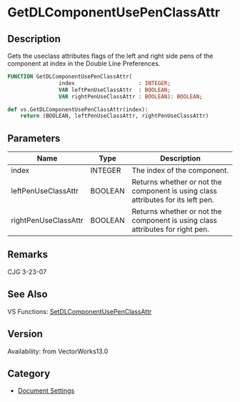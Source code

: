 # GetDLComponentUsePenClassAttr

## Description
Gets the useclass attributes flags of the left and right side pens of the component at index in the Double Line Preferences.

```pascal
FUNCTION GetDLComponentUsePenClassAttr(
				index                    : INTEGER;
				VAR leftPenUseClassAttr  : BOOLEAN;
				VAR rightPenUseClassAttr : BOOLEAN): BOOLEAN;
```

```python
def vs.GetDLComponentUsePenClassAttr(index):
    return (BOOLEAN, leftPenUseClassAttr, rightPenUseClassAttr)
```

## Parameters
|Name|Type|Description|
|---|---|---|
|index|INTEGER|The index of the component.|
|leftPenUseClassAttr|BOOLEAN|Returns whether or not the component is using class attributes for its left pen.|
|rightPenUseClassAttr|BOOLEAN|Returns whether or not the component is using class attributes for right pen.|

## Remarks
CJG 3-23-07

## See Also
VS Functions:
[SetDLComponentUsePenClassAttr](SetDLComponentUsePenClassAttr.md)

## Version
Availability: from VectorWorks13.0

## Category
* [Document Settings](../Categories/Document%20Settings.md)
